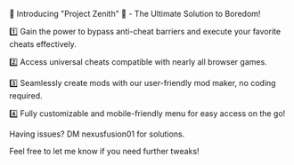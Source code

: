 🚀 Introducing "Project Zenith" 🚀 - The Ultimate Solution to Boredom!

1️⃣ Gain the power to bypass anti-cheat barriers and execute your favorite cheats effectively.

2️⃣ Access universal cheats compatible with nearly all browser games.

3️⃣ Seamlessly create mods with our user-friendly mod maker, no coding required.

4️⃣ Fully customizable and mobile-friendly menu for easy access on the go!

Having issues? DM nexusfusion01 for solutions.

Feel free to let me know if you need further tweaks!
